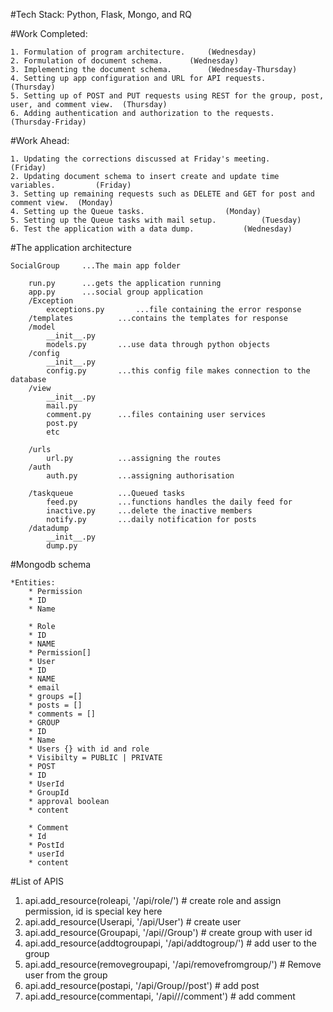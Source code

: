 #Tech Stack: Python, Flask, Mongo, and RQ


#Work Completed:

	1. Formulation of program architecture. 	(Wednesday)
	2. Formulation of document schema.		(Wednesday)
	3. Implementing the document schema.		(Wednesday-Thursday)
	4. Setting up app configuration and URL for API requests.					(Thursday)
	5. Setting up of POST and PUT requests using REST for the group, post, user, and comment view.	(Thursday)
	6. Adding authentication and authorization to the requests.					(Thursday-Friday)


#Work Ahead:

	1. Updating the corrections discussed at Friday's meeting.				(Friday)
	2. Updating document schema to insert create and update time variables. 		(Friday)
	3. Setting up remaining requests such as DELETE and GET for post and comment view.	(Monday)	
	4. Setting up the Queue tasks.					(Monday)
	5. Setting up the Queue tasks with mail setup.			(Tuesday)	
	6. Test the application with a data dump.			(Wednesday) 






#The application architecture


	SocialGroup		...The main app folder

		run.py		...gets the application running
		app.py		...social group application
		/Exception
			exceptions.py		...file containing the error response
		/templates			...contains the templates for response
		/model
			__init__.py
			models.py		...use data through python objects 
		/config
			__init__.py
			config.py 		...this config file makes connection to the database
		/view
			__init__.py
			mail.py			
			comment.py		...files containing user services
			post.py
			etc

		/urls
			url.py			...assigning the routes
		/auth
			auth.py			...assigning authorisation
		
		/taskqueue			...Queued tasks
			feed.py			...functions handles the daily feed for
			inactive.py		...delete the inactive members
			notify.py		...daily notification for posts
		/datadump
			__init__.py
			dump.py




#Mongodb schema

	*Entities:
	    * Permission
		* ID 
		* Name

	    * Role
		* ID
		* NAME
		* Permission[]
	    * User
		* ID
		* NAME
		* email
		* groups =[]
		* posts = []
		* comments = []
	    * GROUP
		* ID
		* Name
		* Users {} with id and role
		* Visibilty = PUBLIC | PRIVATE
	    * POST
		* ID
		* UserId
		* GroupId
		* approval boolean
		* content
	    
	    * Comment
		* Id
		* PostId
		* userId
		* content
	


#List of APIS

1. api.add_resource(roleapi, '/api/role/<id>')  # create role and assign permission, id is special key here
2. api.add_resource(Userapi, '/api/User')                      # create user
3. api.add_resource(Groupapi, '/api/<id>/Group')               # create group with user id
4. api.add_resource(addtogroupapi, '/api/addtogroup/<id>')       # add user to the group
5. api.add_resource(removegroupapi, '/api/removefromgroup/<id>')   # Remove user from the group
6. api.add_resource(postapi, '/api/Group/<id>/post')               # add post
7. api.add_resource(commentapi, '/api/<gid>/<pid>/comment')        # add comment





